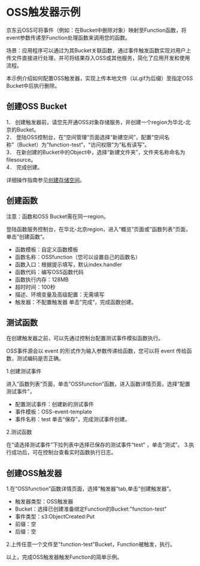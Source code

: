 # OSS触发器示例

京东云OSS可将事件（例如：在Bucket中删除对象）映射至Function函数，将event参数传递至Function处理函数来调用您的函数。

场景：应用程序可以通过为其Bucket关联函数，通过事件触发函数实现对用户上传文件直接进行处理，并可将结果存入OSS或其他服务，简化了应用开发和使用流程。

本示例介绍如何配置OSS触发器，实现上传本地文件（以.gif为后缀）至指定OSS Bucket中后执行删除。

 
## 创建OSS Bucket

1．   创建触发器前，请您先开通OSS对象存储服务，并创建一个region为华北-北京的Bucket。<br>
2．   登陆OSS控制台，在“空间管理“页面选择“新建空间”，配置“空间名称”（Bucket）为”function-test“，“访问权限”为“私有读写”。<br>
3．   在新创建的Bucket中的Object中，选择“新建文件夹”，文件夹名称命名为filesource。<br>
4．   完成创建。<br>

详细操作指南参见[创建存储空间](/documentation/Storage-and-CDN/Object-Storage-Service/Operation-Guide/Manage-Bucket/Create-Bucket-2.md)。



 

## 创建函数

 注意：函数和OSS Bucket需在同一region。
 
 登陆函数服务控制台，在华北-北京region，进入“概览”页面或”函数列表“页面，单击”创建函数“。

* 函数模板：自定义函数模板
* 函数名称：OSSfunction（您可以设置自己的函数名）
* 函数入口：根据提示填写，默认index.handler
* 函数代码：编写OSS函数代码
* 函数执行内存：128MB
* 超时时间：100秒
* 描述、环境变量及高级配置：无需填写
* 触发器：不配置触发器
单击”完成“，完成函数创建。


## 测试函数

在创建触发器之前，可以先通过控制台配置测试事件模拟函数执行。

OSS事件源会以 event 的形式作为输入参数传递给函数，您可以将 event 传给函数，测试编码是否正确。

1.创建测试事件
  
  进入”函数列表“页面，单击”OSSfunction“函数，进入函数详情页面，选择”配置测试事件”，
* 配置测试事件：创建新的测试事件
* 事件模板：OSS-event-template
* 事件名称：test
单击“保存”，完成测试事件创建。

2.测试函数

在“请选择测试事件”下拉列表中选择已保存的测试事件“test” ，单击“测试”。
3.执行成功后，可在控制台查看实时函数执行日志。
 

## 创建OSS触发器



1.在“OSSfunction”函数详情页面，选择”触发器”tab,单击“创建触发器”。

* 触发器类型：OSS触发器
* Bucket：选择已创建准备绑定Function的Bucket:"function-test"
* 事件类型：s3:ObjectCreated:Put
* 前缀：空
* 后缀：空

2.上传任意一个文件至"function-test"Bucket，Function被触发，执行。

以上，完成OSS触发器触发Function的简单示例。
